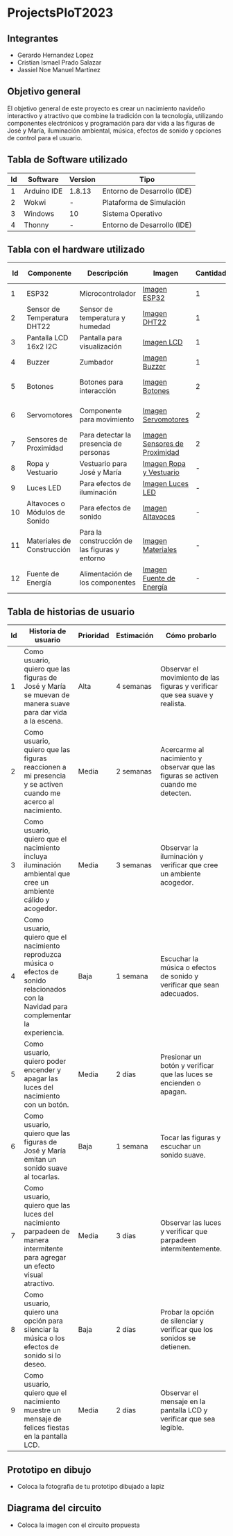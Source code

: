 # ProjectsPIoT2023

## Integrantes
- Gerardo Hernandez Lopez
- Cristian Ismael Prado Salazar
- Jassiel Noe Manuel Martínez

## Objetivo general
El objetivo general de este proyecto es crear un nacimiento navideño interactivo y atractivo que combine la tradición con la tecnología, utilizando componentes electrónicos y programación para dar vida a las figuras de José y María, iluminación ambiental, música, efectos de sonido y opciones de control para el usuario.


## Tabla de Software utilizado
| Id | Software         | Version | Tipo          |
|----|------------------|---------|---------------|
| 1  | Arduino IDE      | 1.8.13  | Entorno de Desarrollo (IDE) |
| 2  | Wokwi            | -       | Plataforma de Simulación |
| 3  | Windows          | 10      | Sistema Operativo |
| 4  | Thonny           | -       | Entorno de Desarrollo (IDE) |


## Tabla con el hardware utilizado
| Id | Componente       | Descripción | Imagen  | Cantidad | Costo total |
|----|------------------|-------------|---------|----------|-------------|
| 1  | ESP32            | Microcontrolador | [Imagen ESP32](https://www.mouser.mx/images/espressifsystems/lrg/ESP32-S2-DeVkitM-1_SPL.jpg) | 1 | $10 |
| 2  | Sensor de Temperatura DHT22 | Sensor de temperatura y humedad | [Imagen DHT22](url_imagen_dht22) | 1 | $5 |
| 3  | Pantalla LCD 16x2 I2C | Pantalla para visualización | [Imagen LCD](url_imagen_lcd) | 1 | $8 |
| 4  | Buzzer | Zumbador | [Imagen Buzzer](url_imagen_buzzer) | 1 | $2 |
| 5  | Botones | Botones para interacción | [Imagen Botones](url_imagen_botones) | 2 | $1 (cada uno) |
| 6  | Servomotores | Componente para movimiento | [Imagen Servomotores](url_imagen_servo) | 2 | $6 (cada uno) |
| 7  | Sensores de Proximidad | Para detectar la presencia de personas | [Imagen Sensores de Proximidad](url_imagen_proximidad) | 2 | $3 (cada uno) |
| 8  | Ropa y Vestuario | Vestuario para José y María | [Imagen Ropa y Vestuario](url_imagen_ropa) | - | Variable |
| 9  | Luces LED | Para efectos de iluminación | [Imagen Luces LED](url_imagen_luces) | - | Variable |
| 10 | Altavoces o Módulos de Sonido | Para efectos de sonido | [Imagen Altavoces](url_imagen_altavoces) | - | Variable |
| 11 | Materiales de Construcción | Para la construcción de las figuras y entorno | [Imagen Materiales](url_imagen_materiales) | - | Variable |
| 12 | Fuente de Energía | Alimentación de los componentes | [Imagen Fuente de Energía](url_imagen_fuente) | - | Variable |


## Tabla de historias de usuario
| Id | Historia de usuario | Prioridad | Estimación | Cómo probarlo | Responsable |
|----|---------------------|-----------|------------|---------------|-------------|
| 1  | Como usuario, quiero que las figuras de José y María se muevan de manera suave para dar vida a la escena. | Alta | 4 semanas | Observar el movimiento de las figuras y verificar que sea suave y realista. | Equipo de desarrollo |
| 2  | Como usuario, quiero que las figuras reaccionen a mi presencia y se activen cuando me acerco al nacimiento. | Media | 2 semanas | Acercarme al nacimiento y observar que las figuras se activen cuando me detecten. | Equipo de desarrollo |
| 3  | Como usuario, quiero que el nacimiento incluya iluminación ambiental que cree un ambiente cálido y acogedor. | Media | 3 semanas | Observar la iluminación y verificar que cree un ambiente acogedor. | Equipo de desarrollo |
| 4  | Como usuario, quiero que el nacimiento reproduzca música o efectos de sonido relacionados con la Navidad para complementar la experiencia. | Baja | 1 semana | Escuchar la música o efectos de sonido y verificar que sean adecuados. | Equipo de desarrollo |
| 5  | Como usuario, quiero poder encender y apagar las luces del nacimiento con un botón. | Media | 2 días | Presionar un botón y verificar que las luces se encienden o apagan. | Equipo de desarrollo |
| 6  | Como usuario, quiero que las figuras de José y María emitan un sonido suave al tocarlas. | Baja | 1 semana | Tocar las figuras y escuchar un sonido suave. | Equipo de desarrollo |
| 7  | Como usuario, quiero que las luces del nacimiento parpadeen de manera intermitente para agregar un efecto visual atractivo. | Media | 3 días | Observar las luces y verificar que parpadeen intermitentemente. | Equipo de desarrollo |
| 8  | Como usuario, quiero una opción para silenciar la música o los efectos de sonido si lo deseo. | Baja | 2 días | Probar la opción de silenciar y verificar que los sonidos se detienen. | Equipo de desarrollo |
| 9 | Como usuario, quiero que el nacimiento muestre un mensaje de felices fiestas en la pantalla LCD. | Media | 2 días | Observar el mensaje en la pantalla LCD y verificar que sea legible. | Equipo de desarrollo |


## Prototipo en dibujo
- Coloca la fotografia de tu prototipo dibujado a lapiz

## Diagrama del circuito
- Coloca la imagen con el circuito propuesta
